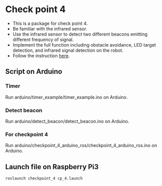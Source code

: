 # Check point 4
* This is a package for check point 4.
* Be familiar with the infrared sensor.
* Use the infrared sensor to detect two different beacons emitting different frequency of signal.
* Implement the full function including obstacle avoidance, LED target detection, and infrared signal detection on the robot.
* Follow the instruction [here](https://hackmd.io/sONAdozGQpKjERztwNUR8g).

## Script on Arduino
### Timer
Run arduino/timer_example/timer_example.ino on Arduino.
### Detect beacon
Run arduino/detect_beacon/detect_beacon.ino on Arduino.
### For checkpoint 4
Run arduino/checkpoint_4_arduino_ros/checkpoint_4_arduino_ros.ino on Arduino.

## Launch file on Raspberry Pi3
```
roslaunch checkpoint_4 cp_4.launch
```
